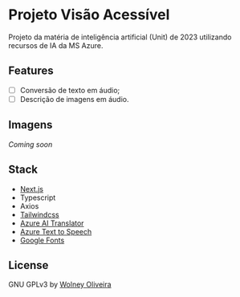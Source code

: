 # Projeto Visão Acessível

Projeto da matéria de inteligência artificial (Unit) de 2023 utilizando recursos de IA da MS Azure. 

## Features
- [ ] Conversão de texto em áudio;
- [ ] Descrição de imagens em áudio.

## Imagens
*Coming soon*

## Stack
- [Next.js](https://nextjs.org/)
- Typescript
- Axios
- [Tailwindcss](https://tailwindcss.com/)
- [Azure AI Translator](https://azure.microsoft.com/en-us/products/ai-services/ai-translator/#layout-container-uidb8e1)
- [Azure Text to Speech](https://azure.microsoft.com/pt-br/products/ai-services/text-to-speech)
- [Google Fonts](https://fonts.google.com/)

## License
GNU GPLv3 by [Wolney Oliveira](https://github.com/wolney-fo)